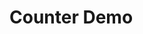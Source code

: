 # Counter Demo

<div ref="el" />

<script setup>
import { createElement } from 'hono/jsx'
import { createRoot } from 'hono/jsx/dom/client'
import { ref, onMounted } from 'vue'
import Counter from './Counter'

const el = ref()
onMounted(() => {
  const root = createRoot(el.value)
  root.render(createElement(Counter, {}, null))
})
</script>

<style scoped>
div:deep(button) {
  margin-top: 20px;
  display: inline-block;
  outline: 0;
  cursor: pointer;
  padding: 5px 16px;
  font-size: 14px;
  font-weight: 500;
  line-height: 20px;
  vertical-align: middle;
  border: 1px solid;
  border-radius: 6px;
  color: #24292e;
  background-color: #fafbfc;
  border-color: #1b1f2326;
  box-shadow: rgba(27, 31, 35, 0.04) 0px 1px 0px 0px, rgba(255, 255, 255, 0.25) 0px 1px 0px 0px inset;
  transition: 0.2s cubic-bezier(0.3, 0, 0.5, 1);
  transition-property: color, background-color, border-color;
}

div:deep(button:hover) {
  background-color: #f3f4f6;
  border-color: #1b1f2326;
  transition-duration: 0.1s;
}
</style>
